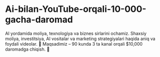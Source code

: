 # Ai-bilan-YouTube-orqali-10-000-gacha-daromad
AI yordamida moliya, texnologiya va biznes sirlarini ochamiz. Shaxsiy moliya, investitsiya, AI vositalar va marketing strategiyalari haqida aniq va foydali videolar. 🎯 Maqsadimiz – 90 kunda 3 ta kanal orqali $10,000 daromadga chiqish. 🚀
